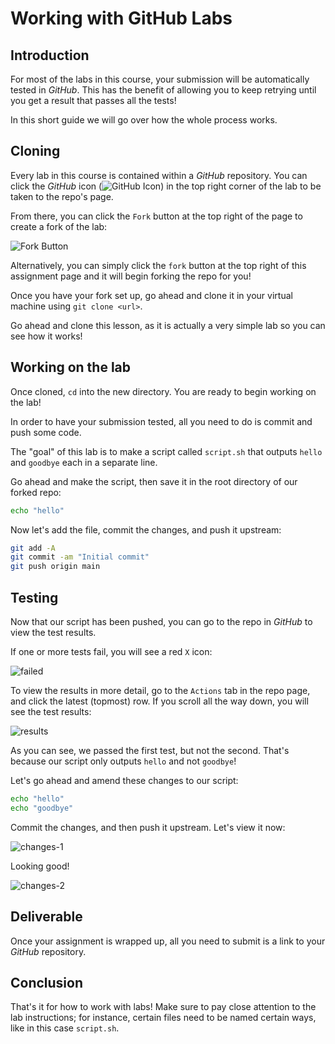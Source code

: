 # Working with GitHub Labs

## Introduction

For most of the labs in this course, your submission will be automatically tested in *GitHub*. This has the benefit of allowing you to keep retrying until you get a result that passes all the tests!

In this short guide we will go over how the whole process works.

## Cloning

Every lab in this course is contained within a *GitHub* repository. You can click the *GitHub* icon (![GitHub Icon](https://curriculum-content.s3.amazonaws.com/git-logo-gray.png)) in the top right corner of the lab to be taken to the repo's page.

From there, you can click the `Fork` button at the top right of the page to create a fork of the lab:

![Fork Button](http://readme-pics.s3.amazonaws.com/fork_button.jpg)

Alternatively, you can simply click the `fork` button at the top right of this assignment page and it will begin forking the repo for you!

Once you have your fork set up, go ahead and clone it in your virtual machine using `git clone <url>`.

Go ahead and clone this lesson, as it is actually a very simple lab so you can see how it works!

## Working on the lab

Once cloned, `cd` into the new directory. You are ready to begin working on the lab!

In order to have your submission tested, all you need to do is commit and push some code.

The "goal" of this lab is to make a script called `script.sh` that outputs `hello` and `goodbye` each in a separate line.

Go ahead and make the script, then save it in the root directory of our forked repo:

```bash
echo "hello"
```

Now let's add the file, commit the changes, and push it upstream:

```bash
git add -A
git commit -am "Initial commit"
git push origin main
```

## Testing

Now that our script has been pushed, you can go to the repo in *GitHub* to view the test results.

If one or more tests fail, you will see a red `X` icon:

![failed](https://curriculum-content.s3.amazonaws.com/6685/devops-m0-working-with-labs/failed.png)

To view the results in more detail, go to the `Actions` tab in the repo page, and click the latest (topmost) row. If you scroll all the way down, you will see the test results:

![results](https://curriculum-content.s3.amazonaws.com/6685/devops-m0-working-with-labs/test-summary.png)

As you can see, we passed the first test, but not the second. That's because our script only outputs `hello` and not `goodbye`!

Let's go ahead and amend these changes to our script:

```bash
echo "hello"
echo "goodbye"
```

Commit the changes, and then push it upstream. Let's view it now:

![changes-1](https://curriculum-content.s3.amazonaws.com/6685/devops-m0-working-with-labs/changes-1.png)

Looking good!

![changes-2](https://curriculum-content.s3.amazonaws.com/6685/devops-m0-working-with-labs/changes-2.png)

## Deliverable

Once your assignment is wrapped up, all you need to submit is a link to your *GitHub* repository.

## Conclusion

That's it for how to work with labs! Make sure to pay close attention to the lab instructions; for instance, certain files need to be named certain ways, like in this case `script.sh`. 

